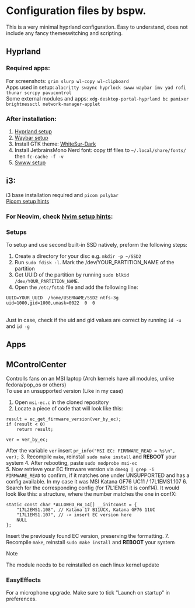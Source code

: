 # Configuration files by bspw.
This is a very minimal hyprland configuration. Easy to understand, does not include any fancy themeswitching and scripting. <br>

## Hyprland
### Required apps:
For screenshots: ```grim slurp wl-copy wl-clipboard```<br>
Apps used in setup: ```alacritty swaync hyprlock swww waybar imv yad rofi thunar scrcpy pavucontrol```<br>
Some external modules and apps: ```xdg-desktop-portal-hyprland bc pamixer brightnessctl network-manager-applet```<br>
### After installation:
1. [Hyprland setup](https://github.com/beispielsweise/configs/blob/main/config/hypr/README.md)<br>
2. [Waybar setup](https://github.com/beispielsweise/configs/blob/main/config/waybar/README.md)<br>
3. Install GTK theme: [WhiteSur-Dark](https://github.com/vinceliuice/WhiteSur-gtk-theme/tree/master)
4. Install JetbrainsMono Nerd font: copy ttf files to ```~/.local/share/fonts/``` then ```fc-cache -f -v```
4. [Swww setup](https://github.com/beispielsweise/configs/blob/main/config/swww/README.md)<br>

## i3:
i3 base installation required and ```picom polybar```<br>
[Picom setup hints](https://github.com/beispielsweise/configs/blob/main/config/picom/README.md)<br>

### For Neovim, check [Nvim setup hints](https://github.com/beispielsweise/configs/blob/main/config/nvim/README.md):
### Setups
To setup and use second built-in SSD natively, preform the following steps:
1. Create a directory for your disc e.g. ```mkdir -p ~/SSD2```
2. Run ```sudo fdisk -l```. Mark the /dev/YOUR_PARTITION_NAME of the partition
3. Get UUID of the partition by running ```sudo blkid /dev/YOUR_PARTITION_NAME```. 
4. Open the ```/etc/fstab``` file and add the following line:<br>
```
UUID=YOUR_UUID  /home/USERNAME/SSD2 ntfs-3g  uid=1000,gid=1000,umask=0022  0  0
```
<br>Just in case, check if the uid and gid values are correct by running ```id -u``` and ```id -g```

## Apps
## MControlCenter
Controlls fans on an MSI laptop (Arch kernels have all modules, unlike fedora/pop_os or others) <br>
To use an unsupported version (Like in my case)
1. Open ```msi-ec.c``` in the cloned repository 
2. Locate a piece of code that will look like this: <br>
```
result = ec_get_firmware_version(ver_by_ec);
if (result < 0)
    return result;

ver = ver_by_ec;
```
After the variable ```ver``` insert ```pr_info("MSI EC: FIRMWARE_READ = %s\n", ver);```
3. Recompile ```make```, reinstall ```sudo make install``` and __REBOOT__ your system
4. After rebooting, paste ```sudo modprobe msi-ec```<br>
5. Now retrieve your EC firmware version via ```dmesg | grep -i FIRMWARE_READ``` to confirm, if it matches one under UNSUPPORTED and has a config available. 
In my case it was MSI Katana GF76 UC11 / 17L1EMS1.107
6. Search for the corresponding config (for 17L1EMS1 it is conf14). 
It would look like this: a structure, where the number matches the one in confX:
```
static const char *ALLOWED_FW_14[] __initconst = {
	"17L2EMS1.108", // Katana 17 B11UCX, Katana GF76 11UC
	"17L1EMS1.107", // -> insert EC version here
	NULL
};
```
Insert the previously found EC version, preserving the formatting. 
7. Recompile ```make```, reinstall ```sudo make install``` and __REBOOT__ your system
> [!NOTE]
> The module needs to be reinstalled on each linux kernel update
### EasyEffects
For a microphone upgrade. Make sure to tick "Launch on startup" in preferences.
